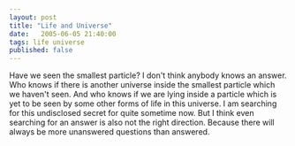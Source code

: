 ```yaml
---
layout: post
title: "Life and Universe"
date:   2005-06-05 21:40:00
tags: life universe
published: false
---
```

Have we seen the smallest particle? I don't think anybody knows an answer. Who knows if there is another universe inside the smallest particle which we haven't seen. And who knows if we are lying inside a particle which is yet to be seen by some other forms of life in this universe. I am searching for this undisclosed secret for quite sometime now. But I think even searching for an answer is also not the right direction. Because there will always be more unanswered questions than answered.
